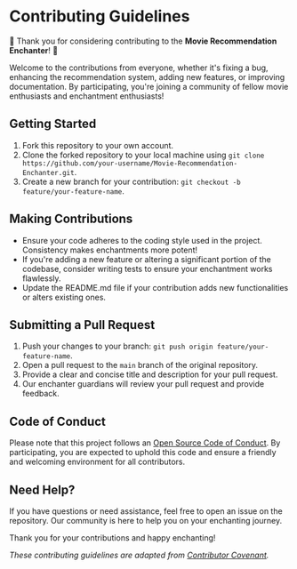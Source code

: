 # Contributing Guidelines

🎉 Thank you for considering contributing to the **Movie Recommendation Enchanter**! 🎉

Welcome to the contributions from everyone, whether it's fixing a bug, enhancing the recommendation system, adding new features, or improving documentation. By participating, you're joining a community of fellow movie enthusiasts and enchantment enthusiasts!

## Getting Started

1. Fork this repository to your own account.
2. Clone the forked repository to your local machine using `git clone https://github.com/your-username/Movie-Recommendation-Enchanter.git`.
3. Create a new branch for your contribution: `git checkout -b feature/your-feature-name`.

## Making Contributions

- Ensure your code adheres to the coding style used in the project. Consistency makes enchantments more potent!
- If you're adding a new feature or altering a significant portion of the codebase, consider writing tests to ensure your enchantment works flawlessly.
- Update the README.md file if your contribution adds new functionalities or alters existing ones.

## Submitting a Pull Request

1. Push your changes to your branch: `git push origin feature/your-feature-name`.
2. Open a pull request to the `main` branch of the original repository.
3. Provide a clear and concise title and description for your pull request.
4. Our enchanter guardians will review your pull request and provide feedback.

## Code of Conduct

Please note that this project follows an [Open Source Code of Conduct](CODE_OF_CONDUCT.md). By participating, you are expected to uphold this code and ensure a friendly and welcoming environment for all contributors.

## Need Help?

If you have questions or need assistance, feel free to open an issue on the repository. Our community is here to help you on your enchanting journey.

Thank you for your contributions and happy enchanting!

_These contributing guidelines are adapted from [Contributor Covenant](https://www.contributor-covenant.org/)._

